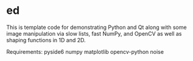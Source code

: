 # ed
This is template code for demonstrating Python and Qt along with some image manipulation via slow lists, fast NumPy, and OpenCV as well as shaping functions in 1D and 2D.

Requirements:
pyside6
numpy
matplotlib
opencv-python
noise

